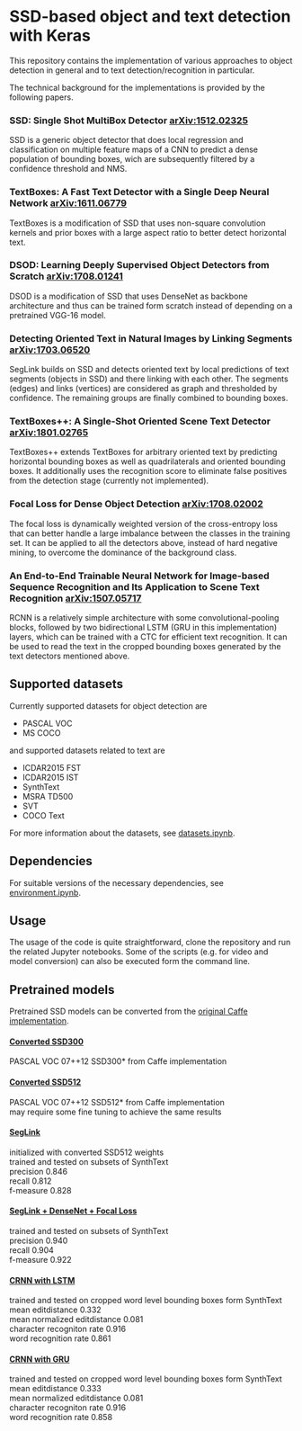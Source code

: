 # SSD-based object and text detection with Keras
This repository contains the implementation of various approaches to object detection in general and to text detection/recognition in particular.

The technical background for the implementations is provided by the following papers.

### SSD: Single Shot MultiBox Detector [arXiv:1512.02325](https://arxiv.org/abs/1512.02325)
SSD is a generic object detector that does local regression and classification on multiple feature maps of a CNN to predict a dense population of bounding boxes, wich are subsequently filtered by a confidence threshold and NMS.

### TextBoxes: A Fast Text Detector with a Single Deep Neural Network [arXiv:1611.06779](https://arxiv.org/abs/1611.06779)
TextBoxes is a modification of SSD that uses non-square convolution kernels and prior boxes with a large aspect ratio to better detect horizontal text.

### DSOD: Learning Deeply Supervised Object Detectors from Scratch [arXiv:1708.01241](https://arxiv.org/abs/1708.01241)
DSOD is a modification of SSD that uses DenseNet as backbone architecture and thus can be trained form scratch instead of depending on a pretrained VGG-16 model.

### Detecting Oriented Text in Natural Images by Linking Segments [arXiv:1703.06520](https://arxiv.org/abs/1703.06520)
SegLink builds on SSD and detects oriented text by local predictions of text segments (objects in SSD) and there linking with each other. The segments (edges) and links (vertices) are considered as graph and thresholded by confidence. The remaining groups are finally combined to bounding boxes.

### TextBoxes++: A Single-Shot Oriented Scene Text Detector [arXiv:1801.02765](https://arxiv.org/abs/1801.02765)
TextBoxes++ extends TextBoxes for arbitrary oriented text by predicting horizontal bounding boxes as well as quadrilaterals and oriented bounding boxes. It additionally uses the recognition score to eliminate false positives from the detection stage (currently not implemented).

### Focal Loss for Dense Object Detection [arXiv:1708.02002](https://arxiv.org/abs/1708.02002)
The focal loss is dynamically weighted version of the cross-entropy loss that can better handle a large imbalance between the classes in the training set. It can be applied to all the detectors above, instead of hard negative mining, to overcome the dominance of the background class.

### An End-to-End Trainable Neural Network for Image-based Sequence Recognition and Its Application to Scene Text Recognition [arXiv:1507.05717](https://arxiv.org/abs/1507.05717)
RCNN is a relatively simple architecture with some convolutional-pooling blocks, followed by two bidirectional LSTM (GRU in this implementation) layers, which can be trained with a CTC for efficient text recognition. It can be used to read the text in the cropped bounding boxes generated by the text detectors mentioned above.

## Supported datasets
Currently supported datasets for object detection are

- PASCAL VOC
- MS COCO

and supported datasets related to text are

- ICDAR2015 FST
- ICDAR2015 IST
- SynthText
- MSRA TD500
- SVT
- COCO Text

For more information about the datasets, see [datasets.ipynb](datasets.ipynb).

## Dependencies
For suitable versions of the necessary dependencies, see [environment.ipynb](misc/environment.ipynb).

## Usage
The usage of the code is quite straightforward, clone the repository and run the related Jupyter notebooks. Some of the scripts (e.g. for video and model conversion) can also be executed form the command line.

## Pretrained models
Pretrained SSD models can be converted from the [original Caffe implementation](https://github.com/weiliu89/caffe/tree/ssd).

#### [Converted SSD300](http://83.169.39.135/ssd_detectors/ssd300_voc_weights_fixed.zip)
PASCAL VOC 07++12 SSD300* from Caffe implementation

#### [Converted SSD512](http://83.169.39.135/ssd_detectors/ssd512_voc_weights_fixed.zip)
PASCAL VOC 07++12 SSD512* from Caffe implementation  
may require some fine tuning to achieve the same results

#### [SegLink](http://83.169.39.135/ssd_detectors/201711071436_sl512_synthtext.zip)
initialized with converted SSD512 weights  
trained and tested on subsets of SynthText  
precision         0.846  
recall            0.812  
f-measure         0.828  

#### [SegLink + DenseNet + Focal Loss](http://83.169.39.135/ssd_detectors/201806021007_dsodsl512_synthtext.zip)
trained and tested on subsets of SynthText  
precision         0.940  
recall            0.904  
f-measure         0.922  

#### [CRNN with LSTM](http://83.169.39.135/ssd_detectors/201806162129_crnn_lstm_synthtext.zip)
trained and tested on cropped word level bounding boxes form SynthText  
mean editdistance             0.332  
mean normalized editdistance  0.081  
character recogniton rate     0.916  
word recognition rate         0.861  

#### [CRNN with GRU](http://83.169.39.135/ssd_detectors/201806190711_crnn_gru_synthtext.zip)
trained and tested on cropped word level bounding boxes form SynthText  
mean editdistance             0.333  
mean normalized editdistance  0.081  
character recogniton rate     0.916  
word recognition rate         0.858  
